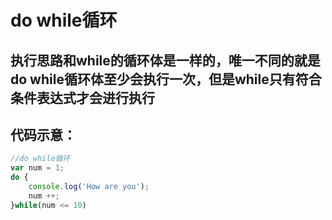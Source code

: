 # do while循环

## 执行思路和while的循环体是一样的，唯一不同的就是do while循环体至少会执行一次，但是while只有符合条件表达式才会进行执行

## 代码示意：

```javaScript
//do while循环
var num = 1;
do {
    console.log('How are you');
    num ++;
}while(num <= 10)
```